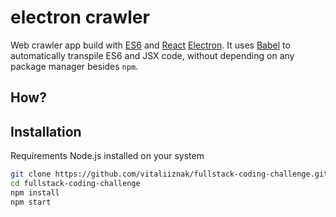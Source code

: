 # electron crawler
Web crawler app build with [ES6] and [React] 
[Electron]. It uses [Babel] to automatically transpile ES6 and JSX code,
without depending on any package manager besides `npm`.

## How?


## Installation
Requirements 
Node.js installed on your system


```bash
git clone https://github.com/vitaliiznak/fullstack-coding-challenge.git
cd fullstack-coding-challenge
npm install
npm start
```

[ES6]: http://exploringjs.com/
[React]: https://facebook.github.io/react/
[Electron]: http://electron.atom.io/
[Babel]: http://babeljs.io

